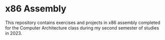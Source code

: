 # x86 Assembly

This repository contains exercises and projects in x86 assembly completed for the Computer Architecture class during my second semester of studies in 2023.